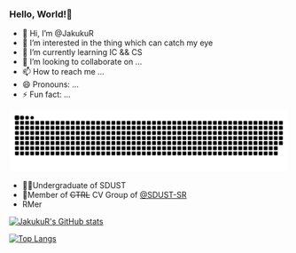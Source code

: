 

<!---
JakukuR/JakukuR is a ✨ special ✨ repository because its `README.md` (this file) appears on your GitHub profile.
You can click the Preview link to take a look at your changes.
--->
### Hello, World!👋

- 👋 Hi, I’m @JakukuR
- 👀 I’m interested in the thing which can catch my eye
- 🌱 I’m currently learning IC && CS
- 💞️ I’m looking to collaborate on ...
- 📫 How to reach me ...
- 😄 Pronouns: ...
- ⚡ Fun fact: ...

<!--
**null-qwerty/null-qwerty** is a ✨ _special_ ✨ repository because its `README.md` (this file) appears on your GitHub profile.

Here are some ideas to get you started:

- 🔭 I’m currently working on ...
- 🌱 I’m currently learning ...
- 👯 I’m looking to collaborate on ...
- 🤔 I’m looking for help with ...
- 💬 Ask me about ...
- 📫 How to reach me: ...
- 😄 Pronouns: ...
- ⚡ Fun fact: ...
-->
<picture>
  <source media="(prefers-color-scheme: dark)" srcset="https://raw.githubusercontent.com/JakukuR/JakukuR/output/github-contribution-grid-snake-dark.svg">
  <source media="(prefers-color-scheme: light)" srcset="https://raw.githubusercontent.com/JakukuR/JakukuR/output/github-contribution-grid-snake.svg">
  <img alt="github contribution grid snake animation" src="https://raw.githubusercontent.com/JakukuR/JakukuR/output/github-contribution-grid-snake.svg">
</picture>

- 👨‍🎓Undergraduate of SDUST
- 👥Member of ~~CTRL~~ CV Group of [@SDUST-SR](https://gitee.com/sand--sm-team-visual-team)
- RMer


[![JakukuR's GitHub stats](https://github-readme-stats-dzva4c6v7-jakukurs-projects.vercel.app/api?username=JakukuR&show_icons=true&theme=tokyonight)](https://github-readme-stats-dzva4c6v7-jakukurs-projects.vercel.app)

[![Top Langs](https://api-github-readme-stats-dzva4c6v7-jakukurs-projects.vercel.app/api/top-langs/?username=JakukuR&layout=compact&hide=javascript,html,css,php,scss,typescript)]()
